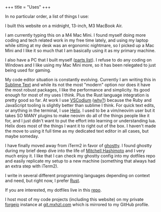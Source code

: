+++
title = "Uses"
+++

In no particular order, a list of things I use:

I built this website on a midnight, 13-inch, M3 MacBook Air.

I am currently typing this on a M4 Mac Mini. I found myself doing more coding and tech related work in my free time lately, and using my laptop while sitting at my desk was an ergonomic nightmare, so I picked up a Mac Mini and I like it so much that I am basically using it as my primary machine.

I also have a PC that I built myself ([parts list](/pc.html)). I refuse to do any coding on Windows and I like using my Mac Mini more, so it has been relegated to just being used for gaming.

My code editor situation is constantly evolving. Currently I am writing this in [Sublime Text](https://www.sublimetext.com/) and while its not the most "modern" option nor does it have the most robust packages, I like the performance and simplicity. Its good enough for most of my uses I think. Plus the Rust language integration is pretty good so far. At work I use [VSCodium](https://github.com/VSCodium/vscodium) ([why?](https://vscodium.com/#why)) because the Ruby and JavaScript tooling is slightly better than sublime I think. For quick text edits, or anything in the terminal, I use [Helix](https://helix-editor.com/). I used to be a vim/neovim user but it takes SO MANY plugins to make neovim do all of the things people like it for, and I just didn't want to put the effort into learning or understanding lua. Helix does most of the things I want it to right out of the box. I haven't made the move to using it full time as my dedicated text editor in all cases, but maybe someday.

I have finally moved away from iTerm2 in favor of [ghostty](https://ghostty.org/). I found ghostty during my brief deep dive into the life of [Mitchell Hashimoto](@/posts/nixos.md) and I very much enjoy it. I like that I can check my ghostty config into my dotfiles repo and easily replicate my setup to a new machine (something that always had an extra step with iTerm2).

I write in several different programming languages depending on context and need, but right now, I prefer [Rust](https://www.rust-lang.org/).

If you are interested, my dotfiles live in this [repo](https://git.mxhzl.com/mxhzl/dotfiles).

I host most of my code projects (including this website) on my private [forgejo](https://forgejo.org/) instance at [git.mxhzl.com](https://git.mxhzl.com) which is mirrored to my GitHub profile.
